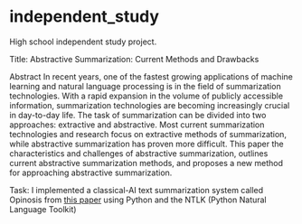 # independent_study

High school independent study project.

Title: Abstractive Summarization: Current Methods and Drawbacks

Abstract
In recent years, one of the fastest growing applications of machine learning and natural language
processing is in the field of summarization technologies. With a rapid expansion in the volume of
publicly accessible information, summarization technologies are becoming increasingly crucial
in day-to-day life. The task of summarization can be divided into two approaches: extractive and
abstractive. Most current summarization technologies and research focus on extractive methods
of summarization, while abstractive summarization has proven more difficult. This paper the
characteristics and challenges of abstractive summarization, outlines current abstractive
summarization methods, and proposes a new method for approaching abstractive summarization.



Task:
I implemented a classical-AI text summarization system called Opinosis from [this paper](http://sifaka.cs.uiuc.edu/czhai/pub/coling10-opinosis.pdf) using Python and the NTLK (Python Natural Language Toolkit)
